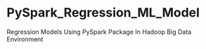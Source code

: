 # PySpark_Regression_ML_Model
Regression Models Using PySpark Package In Hadoop Big Data Environment
